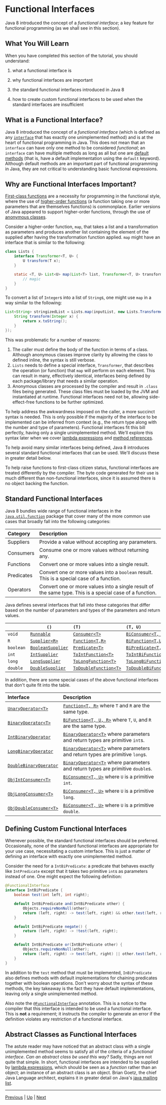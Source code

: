 # Functional Interfaces

Java 8 introduced the concept of a *functional interface*; a key feature for
functional programming (as we shall see in this section).

## What You Will Learn

When you have completed this section of the tutorial, you should understand:

1. what a functional interface is

2. why functional interfaces are important

3. the standard functional interfaces introduced in Java 8

4. how to create custom functional interfaces to be used when the standard
   interfaces are insufficient

## What is a Functional Interface?

Java 8 introduced the concept of a *functional interface* (which is defined as
any
[`interface`](https://docs.oracle.com/javase/tutorial/java/IandI/createinterface.html)
that has exactly one unimplemented method) and is at the heart of
functional programming in Java. This does not mean that an `interface` can have
only one method to be considered *functional*; an `interface` can have multiple
methods as long as all but one are
[default methods](https://docs.oracle.com/javase/tutorial/java/IandI/defaultmethods.html)
(that is, have a default implementation using the `default` keyword). Although
default methods are an important part of functional programming in Java, they
are not critical to understanding basic functional expressions.

## Why are Functional Interfaces Important?

[First-class functions](https://en.wikipedia.org/wiki/First-class_function) are
a necessity for programming in the functional style, where the use of
[higher-order functions](https://en.wikipedia.org/wiki/Higher-order_function)
(a function taking one or more parameters that are themselves functions) is
commonplace. Earlier versions of Java appeared to support higher-order
functions, through the use of
[anonymous classes](https://docs.oracle.com/javase/tutorial/java/javaOO/anonymousclasses.html).

Consider a higher-order function, `map`, that takes a list and a transformation
as parameters and produces another list containing the element of the supplied
after having the transformation function applied. `map` might have an interface
that is similar to the following:

``` java
class Lists {
    interface Transformer<T, U> {
        U transform(T x);
    }

    static <T, U> List<U> map(List<T> list, Transformer<T, U> transformer) {
        // magic
    }
}
```

To convert a list of `Integer`s into a list of `String`s, one might use `map` in
a way similar to the following:

``` java
List<String> stringizedList = Lists.map(inputList, new Lists.Transformer<>() {
    String transform(Integer x) {
        return x.toString();
    }
});
```

This was problematic for a number of reasons:

1. The caller must define the body of the function in terms of a class. Although
   anonymous classes improve clarity by allowing the class to defined inline,
   the syntax is still verbose.
2. `Lists` needs to define a special interface, `Transformer`, that describes
   the operation (or function) that `map` will perform on each element. This can
   result in many, effectively identical, interfaces being defined by each
   package/library that needs a similar operation.
3. Anonymous classes are processed by the compiler and result in `.class` files
   being generated. These class files must be loaded by the JVM and instantiated
   at runtime. Functional interfaces need not be, allowing side-effect-free
   functions to be further optimized.

To help address the awkwardness imposed on the caller, a more succinct syntax is
needed. This is only possible if the majority of the interface to be implemented
can be inferred from context (e.g., the return type along with the number and
type of parameters). Functional interfaces fit this bill perfectly, having only
a single unimplemented method. We'll explore this syntax later when we cover
[lambda expressions](lambda_expressions.md) and [method references](method_references.md).

To help avoid many similar interfaces being defined, Java 8 introduces several
standard functional interfaces that can be used. We'll discuss these in greater
detail below.

To help raise functions to first-class citizen status, functional interfaces are
treated differently by the compiler. The byte code generated for their use is
much different than non-functional interfaces, since it is assumed there is no
object backing the function.

## Standard Functional Interfaces

Java 8 bundles wide range of functional interfaces in the
[`java.util.function`](https://docs.oracle.com/javase/8/docs/api/java/util/function/package-summary.html)
package that cover many of the more common use cases that broadly fall into the
following categories:

| Category   | Description                                                                                             |
|:-----------|:--------------------------------------------------------------------------------------------------------|
| Suppliers  | Provide a value without accepting any parameters.                                                       |
| Consumers  | Consume one or more values without returning any.                                                       |
| Functions  | Convert one or more values into a single result.                                                        |
| Predicates | Convert one or more values into a `boolean` result. This is a special case of a function.               |
| Operators  | Convert one or more values into a single result of the same type. This is a special case of a function. |

Java defines several interfaces that fall into these categories that differ
based on the number of parameters and types of the parameters and return values.

|             | `()`                                                                                                   | `(T)`                                                                                                       | `(T, U)`                                                                                                          | `(int)`                                                                                                        | `(long)`                                                                                                         | `(double)`                                                                                                       |
|:------------|--------------------------------------------------------------------------------------------------------|:------------------------------------------------------------------------------------------------------------|:------------------------------------------------------------------------------------------------------------------|:---------------------------------------------------------------------------------------------------------------|:-----------------------------------------------------------------------------------------------------------------|:-----------------------------------------------------------------------------------------------------------------|
| `void`      | [`Runnable`](http://docs.oracle.com/javase/8/docs/api/java/lang/Runnable.html)                         | [`Consumer<T>`](https://docs.oracle.com/javase/8/docs/api/java/util/function/Consumer.html)                 | [`BiConsumer<T, U>`](https://docs.oracle.com/javase/8/docs/api/java/util/function/BiConsumer.html)                | [`IntConsumer`](https://docs.oracle.com/javase/8/docs/api/java/util/function/IntConsumer.html)                 | [`LongConsumer`](https://docs.oracle.com/javase/8/docs/api/java/util/function/LongConsumer.html)                 | [`DoubleConsumer`](https://docs.oracle.com/javase/8/docs/api/java/util/function/DoubleConsumer.html)             |
| `R`         | [`Supplier<R>`](https://docs.oracle.com/javase/8/docs/api/java/util/function/Supplier.html)            | [`Function<T,R>`](https://docs.oracle.com/javase/8/docs/api/java/util/function/Function.html)               | [`BiFunction<T,U,R>`](https://docs.oracle.com/javase/8/docs/api/java/util/function/BiFunction.html)               | [`IntFunction<R>`](https://docs.oracle.com/javase/8/docs/api/java/util/function/IntFunction.html)              | [`LongFunction<R>`](https://docs.oracle.com/javase/8/docs/api/java/util/function/LongFunction.html)              | [`DoubleFunction<R>`](https://docs.oracle.com/javase/8/docs/api/java/util/function/DoubleFunction.html)          |
| `boolean`   | [`BooleanSupplier`](https://docs.oracle.com/javase/8/docs/api/java/util/function/BooleanSupplier.html) | [`Predicate<T>`](https://docs.oracle.com/javase/8/docs/api/java/util/function/Predicate.html)               | [`BiPredicate<T, U>`](https://docs.oracle.com/javase/8/docs/api/java/util/function/BiPredicate.html)              | [`IntPredicate`](https://docs.oracle.com/javase/8/docs/api/java/util/function/IntPredicate.html)               | [`LongPredicate`](https://docs.oracle.com/javase/8/docs/api/java/util/function/LongPredicate.html)               | [`DoublePredicate`](https://docs.oracle.com/javase/8/docs/api/java/util/function/DoublePredicate.html)           |
| `int`       | [`IntSupplier`](https://docs.oracle.com/javase/8/docs/api/java/util/function/IntSupplier.html)         | [`ToIntFunction<T>`](https://docs.oracle.com/javase/8/docs/api/java/util/function/IntFunction.html)         | [`ToIntBiFunction<T,U>`](https://docs.oracle.com/javase/8/docs/api/java/util/function/ToIntBiFunction.html)       | [`IntUnaryOperator`](https://docs.oracle.com/javase/8/docs/api/java/util/function/IntUnaryOperator.html)       | [`LongToIntFunction`](https://docs.oracle.com/javase/8/docs/api/java/util/function/LongToIntFunction.html)       | [`DoubleToIntFunction`](https://docs.oracle.com/javase/8/docs/api/java/util/function/DoubleToIntFunction.html)   |
| `long`      | [`LongSupplier`](https://docs.oracle.com/javase/8/docs/api/java/util/function/LongSupplier.html)       | [`ToLongFunction<T>`](https://docs.oracle.com/javase/8/docs/api/java/util/function/ToLongFunction.html)     | [`ToLongBiFunction<T,U>`](https://docs.oracle.com/javase/8/docs/api/java/util/function/ToLongBiFunction.html)     | [`IntToLongFunction`](https://docs.oracle.com/javase/8/docs/api/java/util/function/IntToLongFunction.html)     | [`LongUnaryOperator`](https://docs.oracle.com/javase/8/docs/api/java/util/function/LongUnaryOperator.html)       | [`DoubleToLongFunction`](https://docs.oracle.com/javase/8/docs/api/java/util/function/DoubleToLongFunction.html) |
| `double`    | [`DoubleSupplier`](https://docs.oracle.com/javase/8/docs/api/java/util/function/DoubleSupplier.html)   | [`ToDoubleFunction<T>`](https://docs.oracle.com/javase/8/docs/api/java/util/function/ToDoubleFunction.html) | [`ToDoubleBiFunction<T,U>`](https://docs.oracle.com/javase/8/docs/api/java/util/function/ToDoubleBiFunction.html) | [`IntToDoubleFunction`](https://docs.oracle.com/javase/8/docs/api/java/util/function/IntToDoubleFunction.html) | [`LongToDoubleFunction`](https://docs.oracle.com/javase/8/docs/api/java/util/function/LongToDoubleFunction.html) | [`DoubleUnaryOperator`](https://docs.oracle.com/javase/8/docs/api/java/util/function/DoubleUnaryOperator.html)   |

In addition, there are some special cases of the above functional interfaces
that don't quite fit into the table.

| Interface                                                                                                        | Description                                                                                                                                                        |
|:-----------------------------------------------------------------------------------------------------------------|:-------------------------------------------------------------------------------------------------------------------------------------------------------------------|
| [`UnaryOperator<T>`](https://docs.oracle.com/javase/8/docs/api/java/util/function/UnaryOperator.html)            | [`Function<T, R>`](https://docs.oracle.com/javase/8/docs/api/java/util/function/Function.html) where `T` and `R` are the same type.                                |
| [`BinaryOperator<T>`](https://docs.oracle.com/javase/8/docs/api/java/util/function/BinaryOperator.html)          | [`BiFunction<T, U, R>`](https://docs.oracle.com/javase/8/docs/api/java/util/function/BiFunction.html) where `T`, `U`, and `R` are the same type.                   |
| [`IntBinaryOperator`](https://docs.oracle.com/javase/8/docs/api/java/util/function/IntBinaryOperator.html)       | [`BinaryOperator<T>`](https://docs.oracle.com/javase/8/docs/api/java/util/function/BinaryOperator.html) where parameters and return types are primitive `int`s.    |
| [`LongBinaryOperator`](https://docs.oracle.com/javase/8/docs/api/java/util/function/LongBinaryOperator.html)     | [`BinaryOperator<T>`](https://docs.oracle.com/javase/8/docs/api/java/util/function/BinaryOperator.html) where parameters and return types are primitive `long`s.   |
| [`DoubleBinaryOperator`](https://docs.oracle.com/javase/8/docs/api/java/util/function/DoubleBinaryOperator.html) | [`BinaryOperator<T>`](https://docs.oracle.com/javase/8/docs/api/java/util/function/BinaryOperator.html) where parameters and return types are primitive `double`s. |
| [`ObjIntConsumer<T>`](https://docs.oracle.com/javase/8/docs/api/java/util/function/ObjIntConsumer.html)          | [`BiConsumer<T, U>`](https://docs.oracle.com/javase/8/docs/api/java/util/function/BiConsumer.html) where `U` is a primitive `int`.                                 |
| [`ObjLongConsumer<T>`](https://docs.oracle.com/javase/8/docs/api/java/util/function/ObjLongConsumer.html)        | [`BiConsumer<T, U>`](https://docs.oracle.com/javase/8/docs/api/java/util/function/BiConsumer.html) where `U` is a primitive `long`.                                |
| [`ObjDoubleConsumer<T>`](https://docs.oracle.com/javase/8/docs/api/java/util/function/ObjDoubleConsumer.html)    | [`BiConsumer<T, U>`](https://docs.oracle.com/javase/8/docs/api/java/util/function/BiConsumer.html) where `U` is a primitive `double`.                              |

## Defining Custom Functional Interfaces

Whenever possible, the standard functional interfaces should be preferred.
Occasionally, none of the standard functional interfaces are appropriate for
your use case, necessitating a custom interface. This is just a matter of
defining an interface with exactly one unimplemented method.

Consider the need for a `IntBiPredicate`: a predicate that behaves exactly like
`IntPredicate` except that it takes two primitive
`int`s as parameters instead of one. One might expect the following definition:

``` java
@FunctionalInterface
interface IntBiPredicate {
    boolean test(int left, int right);

    default IntBiPredicate and(IntBiPredicate other) {
        Objects.requireNonNull(other);
        return (left, right) -> test(left, right) && other.test(left, right);
    }

    default IntBiPredicate negate() {
        return (left, right) -> !test(left, right);
    }

    default IntBiPredicate or(IntBiPredicate other) {
        Objects.requireNonNull(other);
        return (left, right) -> test(left, right) || other.test(left, right);
    }
}
```

In addition to the `test` method that must be implemented, `InBiPredicate` also
defines methods with default implementations for chaining predicates together
with boolean operations. Don't worry about the syntax of these methods, the key
takeaway is the fact they have default implementations, leaving only a single
unimplemented method.

Also note the
[`@FunctionalInterface`](https://docs.oracle.com/javase/8/docs/api/java/lang/FunctionalInterface.html)
annotation. This is a notice to the compiler that this interface is intended to
be used a functional interface. This is **not** a requirement; it instructs the
compiler to generate an error if the definition violates any restriction of a
functional interface.

## Abstract Classes as Functional Interfaces

The astute reader may have noticed that an abstract class with a single
unimplemented method seems to satisfy all of the criteria of a *functional
interface*. *Can an abstract class be used this way?* Sadly, things are not
quite that simple. In short, functional interfaces are intended to be supplied
by [lambda expressions](lambda_expressions.md), which should be seen as a *function* rather
than an object; an instance of an abstract class is an object. Brian Goetz, the
chief Java Language architect, explains it in greater detail on Java's
[java mailing list](http://mail.openjdk.java.net/pipermail/lambda-dev/2013-March/008441.html).

---

[Previous](start.md) | [Up](start.md) | [Next](lambda_expressions.md)

